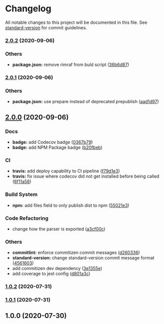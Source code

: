 # Changelog

All notable changes to this project will be documented in this file. See [standard-version](https://github.com/conventional-changelog/standard-version) for commit guidelines.

### [2.0.2](https://github.com/GitHug/rosz2js/compare/v2.0.1...v2.0.2) (2020-09-06)


### Others

* **package.json:** remove rimraf from buld script ([36b6d87](https://github.com/GitHug/rosz2js/commit/36b6d87e0fcf500975c52546e5d5769d2e364231))

### [2.0.1](https://github.com/GitHug/rosz2js/compare/v2.0.0...v2.0.1) (2020-09-06)


### Others

* **package.json:** use prepare instead of deprecated prepublish ([aad1d97](https://github.com/GitHug/rosz2js/commit/aad1d97c2107d4aefffb96da4dc36d438cc5c7dd))

## [2.0.0](https://github.com/GitHug/rosz2js/compare/v1.0.2...v2.0.0) (2020-09-06)


### Docs

* **badge:** add Codecov badge ([0367b79](https://github.com/GitHug/rosz2js/commit/0367b79d12a87e35d74b7e85613decf89f1429f7))
* **badge:** add NPM Package badge ([b20fbeb](https://github.com/GitHug/rosz2js/commit/b20fbebb938b12d61683a566792310d01249c6a7))


### CI

* **travis:** add deploy capability to CI pipeline ([f79d1e3](https://github.com/GitHug/rosz2js/commit/f79d1e338b7dd328e98fff5ab6439a1f376162f6))
* **travis:** fix issue where codecov did not get installed before being called ([6f11a58](https://github.com/GitHug/rosz2js/commit/6f11a58fc8c33fadc0198e0e9690fc81ae280f04))


### Build System

* **npm:** add files field to only publish dist to npm ([55021e3](https://github.com/GitHug/rosz2js/commit/55021e3129a41764ffcfc848c09e87596b4b2018))


### Code Refactoring

* change how the parser is exported ([a3cf00c](https://github.com/GitHug/rosz2js/commit/a3cf00cd7b39577e8dee3c8c343260121cc02849))


### Others

* **commitlint:** enforce commitizen commit messages ([d260336](https://github.com/GitHug/rosz2js/commit/d26033682ed48faa2efe9fe6ec967625970de030))
* **standard-version:** change standard-version commit message format ([4561603](https://github.com/GitHug/rosz2js/commit/45616032b22527416c8ecd028b264df0b09d44a1))
* add commitizen dev dependency ([3e1355e](https://github.com/GitHug/rosz2js/commit/3e1355efdb175ade36d48ef7d027572101f1aaef))
* add coverage to jest config ([d801a3c](https://github.com/GitHug/rosz2js/commit/d801a3c5acbf7525a8be85e4ee56f2c1525ae6f6))

### [1.0.2](https://github.com/GitHug/rosz2js/compare/v1.0.1...v1.0.2) (2020-07-31)

### [1.0.1](https://github.com/GitHug/rosz2js/compare/v1.0.0...v1.0.1) (2020-07-31)

## 1.0.0 (2020-07-30)
